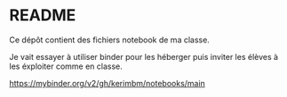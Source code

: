# README
Ce dépôt contient des fichiers notebook de ma classe.

Je vait essayer à utiliser binder pour les héberger puis inviter les élèves à les éxploiter comme en classe.

https://mybinder.org/v2/gh/kerimbm/notebooks/main
